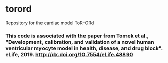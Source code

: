 # torord
Repository for the cardiac model ToR-ORd

### This code is associated with the paper from Tomek et al., "Development, calibration, and validation of a novel human ventricular myocyte model in health, disease, and drug block". eLife, 2019. http://dx.doi.org/10.7554/eLife.48890
